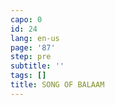 ```yaml
---
capo: 0
id: 24
lang: en-us
page: '87'
step: pre
subtitle: ''
tags: []
title: SONG OF BALAAM
---
```

